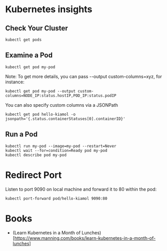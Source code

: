 Kubernetes insights
===================

Check Your Cluster
-----------------

```kubectl get pods```

Examine a Pod
-------------

```kubectl get pod my-pod```

Note: To get more details, you can pass --output custom-columns=xyz, for instance:

```
kubectl get pod my-pod --output custom-columns=NODE_IP:status.hostIP,POD_IP:status.podIP
```

You can also specify custom columns via a JSONPath

```
kubectl get pod hello-kiamol -o jsonpath='{.status.containerStatuses[0].containerID}'
```

Run a Pod
---------

```
kubectl run my-pod --image=my-pod --restart=Never
kubectl wait --for=condition=Ready pod my-pod
kubectl describe pod my-pod

```

Redirect Port
=============

Listen to port 9090 on local machine and forward it to 80 within the pod:

```
kubectl port-forward pod/hello-kiamol 9090:80
```

Books
=====

* (Learn Kubernetes in a Month of Lunches)[https://www.manning.com/books/learn-kubernetes-in-a-month-of-lunches]
